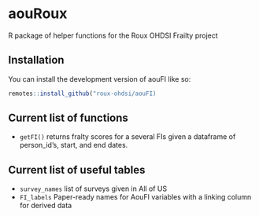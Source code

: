 
<!-- README.md is generated from README.Rmd. Please edit that file -->

# aouRoux

<!-- badges: start -->
<!-- badges: end -->

R package of helper functions for the Roux OHDSI Frailty project

## Installation

You can install the development version of aouFI like so:

``` r
remotes::install_github("roux-ohdsi/aouFI)
```

## Current list of functions

- `getFI()` returns fralty scores for a several FIs given a dataframe of
  person_id’s, start, and end dates.

## Current list of useful tables

- `survey_names` list of surveys given in All of US
- `FI_labels` Paper-ready names for AouFI variables with a linking
  column for derived data
